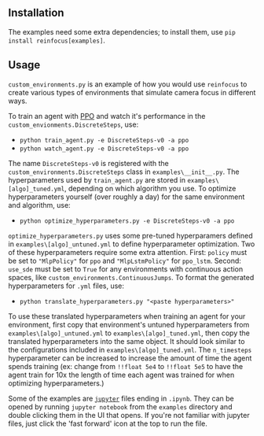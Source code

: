 Installation
------------------
The examples need some extra dependencies; to install them, use `pip install
reinfocus[examples]`.

Usage
------------------
`custom_environments.py` is an example of how you would use `reinfocus` to create various
types of environments that simulate camera focus in different ways.

To train an agent with [PPO](https://en.wikipedia.org/wiki/Proximal_policy_optimization)
and watch it's performance in the `custom_envionments.DiscreteSteps`, use:
 * `python train_agent.py -e DiscreteSteps-v0 -a ppo`
 * `python watch_agent.py -e DiscreteSteps-v0 -a ppo`

The name `DiscreteSteps-v0` is registered with the `custom_environments.DiscreteSteps`
class in `examples\__init__.py`. The hyperparameters used by `train_agent.py` are stored
in `examples\[algo]_tuned.yml`, depending on which algorithm you use. To optimize
hyperparameters yourself (over roughly a day) for the same environment and algorithm, use:
 * `python optimize_hyperparameters.py -e DiscreteSteps-v0 -a ppo`

`optimize_hyperparameters.py` uses some pre-tuned hyperparamers defined in
`examples\[algo]_untuned.yml` to define hyperparameter optimization. Two of these
hyperparameters require some extra attention. First: `policy` must be set to `"MlpPolicy"`
for `ppo` and `"MlpLstmPolicy"` for `ppo_lstm`. Second: `use_sde` must be set to `True`
for any environments with continuous action spaces, like
`custom_environments.ContinuousJumps`. To format the generated hyperparameters for `.yml`
files, use:
 * `python translate_hyperparameters.py "<paste hyperparameters>"`

To use these translated hyperparameters when training an agent for your environment, first
copy that environment's untuned hyperparameters from `examples\[algo]_untuned.yml` to
`examples\[algo]_tuned.yml`, then copy the translated hyperparameters into the same
object. It should look similar to the configurations included in
`examples\[algo]_tuned.yml`. The `n_timesteps` hyperparameter can be increased to increase
the amount of time the agent spends training (ex: change from `!!float 5e4` to
`!!float 5e5` to have the agent train for 10x the length of time each agent was trained
for when optimizing hyperparameters.)

Some of the examples are [`jupyter`](https://jupyter.org/) files ending in `.ipynb`. They
can be opened by running `jupyter notebook` from the `examples` directory and double
clicking them in the UI that opens. If you're not familiar with jupyter files, just click
the 'fast forward' icon at the top to run the file.
